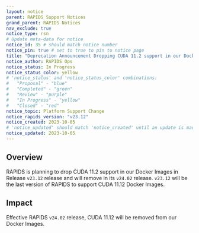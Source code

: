```yaml
---
layout: notice
parent: RAPIDS Support Notices
grand_parent: RAPIDS Notices
nav_exclude: true
notice_type: rsn
# Update meta-data for notice
notice_id: 35 # should match notice number
notice_pin: true # set to true to pin to notice page
title: "Deprecation Announcement Dropping CUDA 11.2 support in our Docker Images in Release v23.12"
notice_author: RAPIDS Ops
notice_status: In Progress
notice_status_color: yellow
# 'notice_status' and 'notice_status_color' combinations:
#   "Proposal" - "blue"
#   "Completed" - "green"
#   "Review" - "purple"
#   "In Progress" - "yellow"
#   "Closed" - "red"
notice_topic: Platform Support Change
notice_rapids_version: "v23.12"
notice_created: 2023-10-05
# 'notice_updated' should match 'notice_created' until an update is made
notice_updated: 2023-10-05
---
```


## Overview

RAPIDS is planning to drop CUDA 11.2 support in our Docker Images in Release `v23.12` release and will remove in its `v24.02` release. `v23.12` will be the last version of RAPIDS to support CUDA 11.12 Docker Images. 

## Impact

Effective RAPIDS `v24.02` release, CUDA 11.12 will be removed from our Docker Images. 
 

